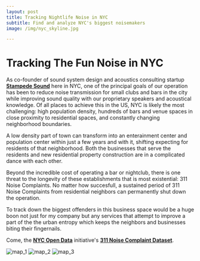 ```yaml
---
layout: post
title: Tracking Nightlife Noise in NYC
subtitle: Find and analyze NYC's biggest noisemakers  
image: /img/nyc_skyline.jpg

---
```


# Tracking The Fun Noise in NYC  


As co-founder of sound system design and acoustics consulting startup __[Stampede Sound](http://www.stampedesound.com)__ here in NYC, one of the principal goals of our operation has been to reduce noise transmission for small clubs and bars in the city while improving sound quality with our proprietary speakers and acoustical knowledge. Of all places to achieve this in the US, NYC is likely the most challenging: high population density, hundreds of bars and venue spaces in close proximity to residential spaces, and constantly changing neighborhood boundaries. 

A low density part of town can transform into an enterainment center and population center within just a few years and with it, shifting expecting for residents of that neighborhood. Both the businesses that serve the residents and new residential property construction are in a complicated dance with each other.    

Beyond the incredible cost of operating a bar or nightclub, there is one threat to the longevity of these establishments that is most existential: 311 Noise Complaints. No matter how succesfull, a sustained period of 311 Noise Complaints from residential neighbors can permanently shut down the operation.   

To track down the biggest offenders in this business space would be a huge boon not just for my company but any services that attempt to improve a part of the the urban entropy which keeps the neighbors and businesses biting their fingernails. 

Come, the __[NYC Open Data](https://opendata.cityofnewyork.us/)__ 
 initiative's __[311 Noise Complaint Dataset](https://nycopendata.socrata.com/Social-Services/311-Service-Requests-from-2010-to-Present/erm2-nwe9)__. 





![map_1](/img/map_1.jpg)
![map_2](/img/map_1.jpg)
![map_3](/img/map_1.jpg)
